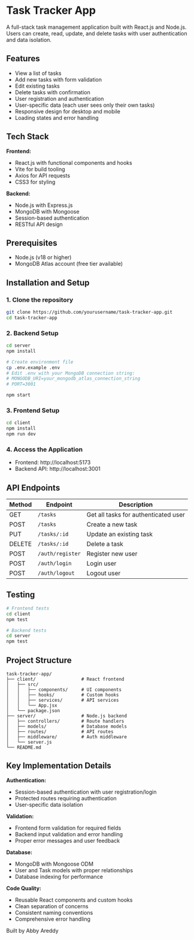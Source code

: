 # Task Tracker App

A full-stack task management application built with React.js and Node.js. Users can create, read, update, and delete tasks with user authentication and data isolation.

## Features

- View a list of tasks
- Add new tasks with form validation
- Edit existing tasks
- Delete tasks with confirmation
- User registration and authentication
- User-specific data (each user sees only their own tasks)
- Responsive design for desktop and mobile
- Loading states and error handling

## Tech Stack

**Frontend:**
- React.js with functional components and hooks
- Vite for build tooling
- Axios for API requests
- CSS3 for styling

**Backend:**
- Node.js with Express.js
- MongoDB with Mongoose
- Session-based authentication
- RESTful API design

## Prerequisites

- Node.js (v18 or higher)
- MongoDB Atlas account (free tier available)

## Installation and Setup

### 1. Clone the repository
```bash
git clone https://github.com/yourusername/task-tracker-app.git
cd task-tracker-app
```

### 2. Backend Setup
```bash
cd server
npm install

# Create environment file
cp .env.example .env
# Edit .env with your MongoDB connection string:
# MONGODB_URI=your_mongodb_atlas_connection_string
# PORT=3001

npm start
```

### 3. Frontend Setup
```bash
cd client
npm install
npm run dev
```

### 4. Access the Application
- Frontend: http://localhost:5173
- Backend API: http://localhost:3001

## API Endpoints

| Method | Endpoint | Description |
|--------|----------|-------------|
| GET | `/tasks` | Get all tasks for authenticated user |
| POST | `/tasks` | Create a new task |
| PUT | `/tasks/:id` | Update an existing task |
| DELETE | `/tasks/:id` | Delete a task |
| POST | `/auth/register` | Register new user |
| POST | `/auth/login` | Login user |
| POST | `/auth/logout` | Logout user |

## Testing

```bash
# Frontend tests
cd client
npm test

# Backend tests
cd server
npm test
```

## Project Structure

```
task-tracker-app/
├── client/                 # React frontend
│   ├── src/
│   │   ├── components/     # UI components
│   │   ├── hooks/          # Custom hooks
│   │   ├── services/       # API services
│   │   └── App.jsx
│   └── package.json
├── server/                 # Node.js backend
│   ├── controllers/        # Route handlers
│   ├── models/             # Database models
│   ├── routes/             # API routes
│   ├── middleware/         # Auth middleware
│   └── server.js
└── README.md
```

## Key Implementation Details

**Authentication:**
- Session-based authentication with user registration/login
- Protected routes requiring authentication
- User-specific data isolation

**Validation:**
- Frontend form validation for required fields
- Backend input validation and error handling
- Proper error messages and user feedback

**Database:**
- MongoDB with Mongoose ODM
- User and Task models with proper relationships
- Database indexing for performance

**Code Quality:**
- Reusable React components and custom hooks
- Clean separation of concerns
- Consistent naming conventions
- Comprehensive error handling

Built by Abby Areddy
